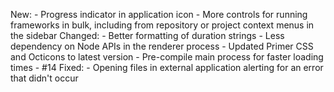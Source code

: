 New:
    - Progress indicator in application icon
    - More controls for running frameworks in bulk, including from repository or project context menus in the sidebar
Changed:
    - Better formatting of duration strings
    - Less dependency on Node APIs in the renderer process
    - Updated Primer CSS and Octicons to latest version
    - Pre-compile main process for faster loading times - #14
Fixed:
    - Opening files in external application alerting for an error that didn't occur
